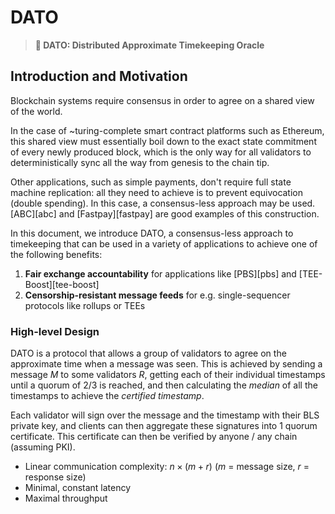 # DATO

> **📖 DATO: Distributed Approximate Timekeeping Oracle**

## Introduction and Motivation

Blockchain systems require consensus in order to agree on a shared view of the world.

In the case of ~turing-complete smart contract platforms such as Ethereum, this shared
view must essentially boil down to the exact state commitment of every newly produced
block, which is the only way for all validators to deterministically sync all the way
from genesis to the chain tip.

Other applications, such as simple payments, don't require full state machine replication:
all they need to achieve is to prevent equivocation (double spending). In this case, a
consensus-less approach may be used. [ABC][abc] and [Fastpay][fastpay] are good examples
of this construction.

In this document, we introduce DATO, a consensus-less approach to timekeeping that can
be used in a variety of applications to achieve one of the following benefits:

1. **Fair exchange accountability** for applications like [PBS][pbs] and [TEE-Boost][tee-boost]
2. **Censorship-resistant message feeds** for e.g. single-sequencer protocols like rollups or TEEs

### High-level Design

DATO is a protocol that allows a group of validators to agree on the approximate time
when a message was seen. This is achieved by sending a message $M$ to some validators
$R$, getting each of their individual timestamps until a quorum of 2/3 is reached, and
then calculating the _median_ of all the timestamps to achieve the _certified timestamp_.

Each validator will sign over the message and the timestamp with their BLS private key,
and clients can then aggregate these signatures into 1 quorum certificate. This certificate
can then be verified by anyone / any chain (assuming PKI).

- Linear communication complexity: $n \times (m + r)$ ($m$ = message size, $r$ = response size)
- Minimal, constant latency
- Maximal throughput
